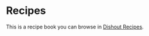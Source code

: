 # Recipes

This is a recipe book you can browse in [Dishout Recipes](http://dishout.recipes/g/jzsfkzm/recipes).
